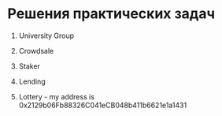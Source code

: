 # Решения практических задач

1. University Group

2. Crowdsale

3. Staker

4. Lending

5. Lottery - my address is 0x2129b06Fb88326C041eCB048b411b6621e1a1431
